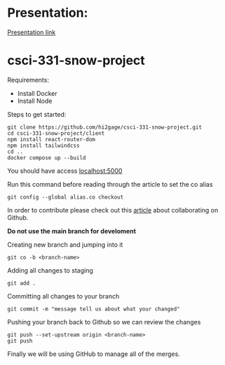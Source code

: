 # Presentation:
[Presentation link](https://docs.google.com/presentation/d/1J_xvRwUJ-h8E2FZkwmR7bhthAn2YrtyF_NdMj210m5c/edit?usp=sharing)

# csci-331-snow-project
Requirements:
- Install Docker
- Install Node

Steps to get started:

```
git clone https://github.com/hi2gage/csci-331-snow-project.git
cd csci-331-snow-project/client
npm install react-router-dom
npm install tailwindcss
cd ..
docker compose up --build
```
You should have access [localhost:5000](http://localhost:5000)


Run this command before reading through the article to set the co alias
```
git config --global alias.co checkout
```
In order to contribute please check out this [article](https://medium.com/@jonathanmines/the-ultimate-github-collaboration-guide-df816e98fb67) about collaborating on Github.


**Do not use the main branch for develoment**



Creating new branch and jumping into it 
```
git co -b <branch-name>
```

Adding all changes to staging
```
git add .
```

Committing all changes to your branch
```
git commit -m "message tell us about what your changed"
```

Pushing your branch back to Github so we can review the changes
```
git push --set-upstream origin <branch-name>
git push
```



Finally we will be using GitHub to manage all of the merges. 

